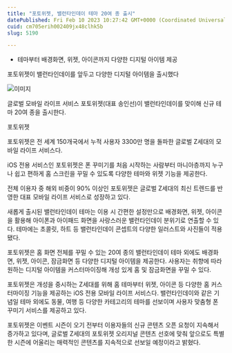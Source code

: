 ```yaml
---
title: "포토위젯, 밸런타인데이 테마 20여 종 출시"
datePublished: Fri Feb 10 2023 10:27:42 GMT+0000 (Coordinated Universal Time)
cuid: cm705erih002409jx48clhk5b
slug: 5190

---
```



- 테마부터 배경화면, 위젯, 아이콘까지 다양한 디지털 아이템 제공

포토위젯이 밸런타인데이를 앞두고 다양한 디지털 아이템을 출시했다

![이미지](https://cdn.hashnode.com/res/hashnode/image/upload/v1739258172090/cd121c34-eb50-4f56-8156-a55138be45b2.jpeg)

글로벌 모바일 라이프 서비스 포토위젯(대표 송인선)이 밸런타인데이를 맞이해 신규 테마 20여 종을 출시한다.

포토위젯

포토위젯은 전 세계 150개국에서 누적 사용자 3300만 명을 돌파한 글로벌 Z세대의 모바일 라이프 서비스다.

iOS 전용 서비스인 포토위젯은 폰 꾸미기를 처음 시작하는 사람부터 마니아층까지 누구나 쉽고 편하게 홈 스크린을 꾸밀 수 있도록 다양한 테마와 위젯 기능을 제공한다.

전체 이용자 중 해외 비중이 90% 이상인 포토위젯은 글로벌 Z세대의 최신 트렌드를 반영한 대표 모바일 라이프 서비스로 성장하고 있다.

새롭게 출시된 밸런타인데이 테마는 이용 시 간편한 설정만으로 배경화면, 위젯, 아이콘을 활용해 아이폰과 아이패드 화면을 사랑스러운 밸런타인데이 분위기로 연출할 수 있다. 테마에는 초콜릿, 하트 등 밸런타인데이 콘셉트의 다양한 일러스트와 사진들이 적용됐다.

포토위젯은 홈 화면 전체를 꾸밀 수 있는 20여 종의 밸런타인데이 테마 외에도 배경화면, 위젯, 아이콘, 잠금화면 등 다양한 디지털 아이템을 제공한다. 사용자는 취향에 따라 원하는 디지털 아이템을 커스터마이징해 개성 있게 홈 및 잠금화면을 꾸밀 수 있다.

포토위젯은 개성을 중시하는 Z세대를 위해 홈 테마부터 위젯, 아이콘 등 다양한 홈 커스터마이징 기능을 제공하는 iOS 전용 모바일 라이프 서비스다. 밸런타인데이와 같은 기념일 테마 외에도 동물, 여행 등 다양한 카테고리의 테마를 선보이며 사용자 맞춤형 폰 꾸미기 서비스를 제공하고 있다.

포토위젯은 이벤트 시즌이 오기 전부터 이용자들의 신규 콘텐츠 오픈 요청이 지속해서 증가하고 있다며, 글로벌 Z세대의 포토위젯 오리지널 콘텐츠 선호에 맞춰 앞으로도 특별한 시즌에 어울리는 매력적인 콘텐츠를 지속적으로 선보일 예정이라고 밝혔다.